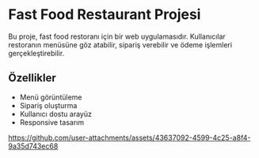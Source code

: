 <h1>Fast Food Restaurant Projesi</h1>
Bu proje, fast food restoranı için bir web uygulamasıdır. Kullanıcılar restoranın menüsüne göz atabilir, sipariş verebilir ve ödeme işlemleri gerçekleştirebilir.

<h2>Özellikler</h2>
<ul><li>Menü görüntüleme</li>
<li>Sipariş oluşturma</li>
<li>Kullanıcı dostu arayüz</li>
<li>Responsive tasarım</li></ul>


https://github.com/user-attachments/assets/43637092-4599-4c25-a8f4-9a35d743ec68

